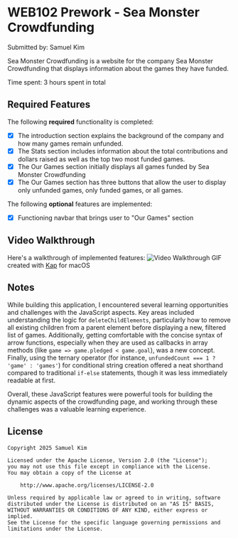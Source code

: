 # WEB102 Prework - Sea Monster Crowdfunding

Submitted by: Samuel Kim

Sea Monster Crowdfunding is a website for the company Sea Monster Crowdfunding that displays information about the games they have funded.

Time spent: 3 hours spent in total

## Required Features

The following **required** functionality is completed:

* [X] The introduction section explains the background of the company and how many games remain unfunded.
* [X] The Stats section includes information about the total contributions and dollars raised as well as the top two most funded games.
* [X] The Our Games section initially displays all games funded by Sea Monster Crowdfunding
* [X] The Our Games section has three buttons that allow the user to display only unfunded games, only funded games, or all games.

The following **optional** features are implemented:

* [X] Functioning navbar that brings user to "Our Games" section

## Video Walkthrough

Here's a walkthrough of implemented features:
![Video Walkthrough](https://i.imgur.com/KWBZ12P.gif)
GIF created with [Kap](https://getkap.co/) for macOS

## Notes

While building this application, I encountered several learning opportunities and challenges with the JavaScript aspects. Key areas included understanding the logic for `deleteChildElements`, particularly how to remove all existing children from a parent element before displaying a new, filtered list of games. Additionally, getting comfortable with the concise syntax of arrow functions, especially when they are used as callbacks in array methods (like `game => game.pledged < game.goal`), was a new concept. Finally, using the ternary operator (for instance, `unfundedCount === 1 ? 'game' : 'games'`) for conditional string creation offered a neat shorthand compared to traditional `if-else` statements, though it was less immediately readable at first.

Overall, these JavaScript features were powerful tools for building the dynamic aspects of the crowdfunding page, and working through these challenges was a valuable learning experience.

## License

    Copyright 2025 Samuel Kim

    Licensed under the Apache License, Version 2.0 (the "License");
    you may not use this file except in compliance with the License.
    You may obtain a copy of the License at

        http://www.apache.org/licenses/LICENSE-2.0

    Unless required by applicable law or agreed to in writing, software
    distributed under the License is distributed on an "AS IS" BASIS,
    WITHOUT WARRANTIES OR CONDITIONS OF ANY KIND, either express or implied.
    See the License for the specific language governing permissions and
    limitations under the License.

